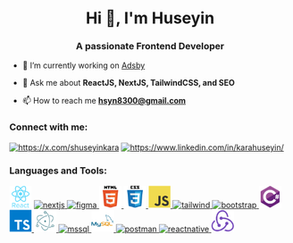 <h1 align="center">Hi 👋, I'm Huseyin</h1>
<h3 align="center">A passionate Frontend Developer</h3>

- 🔭 I’m currently working on [Adsby](https://adsby.co/)

- 💬 Ask me about **ReactJS, NextJS, TailwindCSS, and SEO**

- 📫 How to reach me **hsyn8300@gmail.com**

<h3 align="left">Connect with me:</h3>
<p align="left">
<a href="https://twitter.com/https://x.com/shuseyinkara" target="blank"><img align="center" src="https://raw.githubusercontent.com/rahuldkjain/github-profile-readme-generator/master/src/images/icons/Social/twitter.svg" alt="https://x.com/shuseyinkara" height="30" width="40" /></a>
<a href="https://linkedin.com/in/https://www.linkedin.com/in/karahuseyin/" target="blank"><img align="center" src="https://raw.githubusercontent.com/rahuldkjain/github-profile-readme-generator/master/src/images/icons/Social/linked-in-alt.svg" alt="https://www.linkedin.com/in/karahuseyin/" height="30" width="40" /></a>
</p>

<h3 align="left">Languages and Tools:</h3>
<p align="left">

 <a href="https://reactjs.org/" target="_blank" rel="noreferrer"><img src="https://raw.githubusercontent.com/devicons/devicon/master/icons/react/react-original-wordmark.svg" alt="react" width="40" height="40" /></a>
                        <a href="https://nextjs.org/" target="_blank" rel="noreferrer">
                            <img src="https://pbs.twimg.com/profile_images/1565710214019444737/if82cpbS_400x400.jpg" alt="nextjs" width="40" height="40" />
                        </a>
                        <a href="https://www.figma.com/" target="_blank" rel="noreferrer">
                            <img src="https://www.vectorlogo.zone/logos/figma/figma-icon.svg" alt="figma" width="40" height="40" />
                        </a>
                        <a href="https://www.w3.org/html/" target="_blank" rel="noreferrer">
                            <img src="https://raw.githubusercontent.com/devicons/devicon/master/icons/html5/html5-original-wordmark.svg" alt="html5" width="40" height="40" />
                        </a>
                        <a href="https://www.w3schools.com/css/" target="_blank" rel="noreferrer">
                            <img src="https://raw.githubusercontent.com/devicons/devicon/master/icons/css3/css3-original-wordmark.svg" alt="css3" width="40" height="40" />
                        </a>
                        <a href="https://developer.mozilla.org/en-US/docs/Web/JavaScript" target="_blank" rel="noreferrer">
                            <img src="https://raw.githubusercontent.com/devicons/devicon/master/icons/javascript/javascript-original.svg" alt="javascript" width="40" height="40" />
                        </a>
                        <a href="https://tailwindcss.com/" target="_blank" rel="noreferrer">
                            <img src="https://www.vectorlogo.zone/logos/tailwindcss/tailwindcss-icon.svg" alt="tailwind" width="40" height="40" />
                        </a>
                        <a href="https://getbootstrap.com" target="_blank" rel="noreferrer"> <img src="https://e7.pngegg.com/pngimages/439/345/png-clipart-bootstrap-logo-thumbnail-tech-companies.png" alt="bootstrap" width="40" height="40" />
                        </a>
                        <a href="https://www.w3schools.com/cs/" target="_blank" rel="noreferrer">
                            <img src="https://raw.githubusercontent.com/devicons/devicon/master/icons/csharp/csharp-original.svg" alt="csharp" width="40" height="40" />
                        </a>
                        <a href="https://www.typescriptlang.org/" target="_blank" rel="noreferrer">
                            <img src="https://raw.githubusercontent.com/devicons/devicon/master/icons/typescript/typescript-original.svg" alt="typescript" width="40" height="40" />
                        </a>
                        <a href="https://www.electronjs.org" target="_blank" rel="noreferrer">
                            <img src="https://raw.githubusercontent.com/devicons/devicon/master/icons/electron/electron-original.svg" alt="electron" width="40" height="40" />
                        </a>
                        <a href="https://www.microsoft.com/en-us/sql-server" target="_blank" rel="noreferrer">
                            <img src="https://www.svgrepo.com/show/303229/microsoft-sql-server-logo.svg" alt="mssql" width="40" height="40" />
                        </a>
                        <a href="https://www.mysql.com/" target="_blank" rel="noreferrer">
                            <img src="https://raw.githubusercontent.com/devicons/devicon/master/icons/mysql/mysql-original-wordmark.svg" alt="mysql" width="40" height="40" />
                        </a>
                       <a href="https://postman.com" target="_blank" rel="noreferrer">
                            <img src="https://www.vectorlogo.zone/logos/getpostman/getpostman-icon.svg" alt="postman" width="40" height="40" />
                        </a>
                        <a href="https://reactnative.dev/" target="_blank" rel="noreferrer">
                            <img src="https://reactnative.dev/img/header_logo.svg" alt="reactnative" width="40" height="40" />
                        </a>
                        <a href="https://redux.js.org" target="_blank" rel="noreferrer">
                            <img src="https://raw.githubusercontent.com/devicons/devicon/master/icons/redux/redux-original.svg" alt="redux" width="40" height="40" />
                        </a>

</p>
